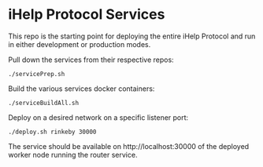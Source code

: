 # iHelp Protocol Services

This repo is the starting point for deploying the entire iHelp Protocol and run in either development or production modes.

Pull down the services from their respective repos:
```
./servicePrep.sh
```

Build the various services docker containers:
```
./serviceBuildAll.sh
```

Deploy on a desired network on a specific listener port:
```
./deploy.sh rinkeby 30000
```

The service should be available on http://localhost:30000 of the deployed worker node running the router service.
